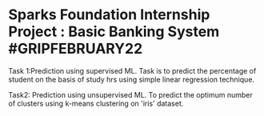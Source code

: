 # Sparks Foundation Internship Project : Basic Banking System #GRIPFEBRUARY22

Task 1:Prediction using supervised ML. Task is to predict the percentage of student on the basis of study hrs using simple linear regression technique.

Task2: Prediction using unsupervised ML. To predict the optimum number of clusters using k-means clustering on 'iris' dataset.
